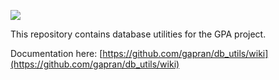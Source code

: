 ![](https://travis-ci.org/gapran/db_utils.svg?branch=master)

This repository contains database utilities for the GPA project.

Documentation here: [https://github.com/gapran/db_utils/wiki](https://github.com/gapran/db_utils/wiki)
